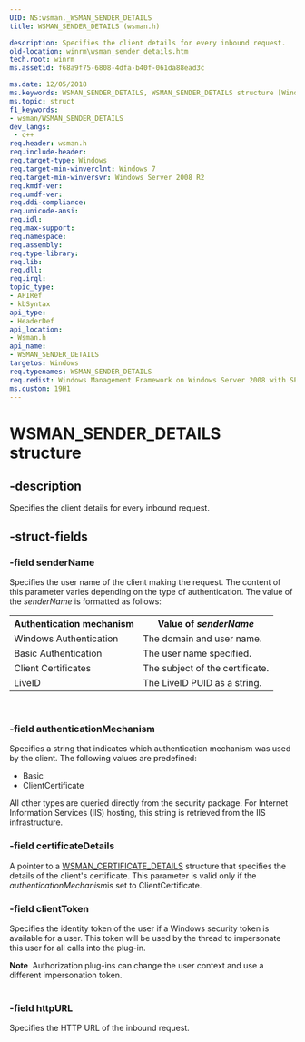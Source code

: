 ```yaml
---
UID: NS:wsman._WSMAN_SENDER_DETAILS
title: WSMAN_SENDER_DETAILS (wsman.h)

description: Specifies the client details for every inbound request.
old-location: winrm\wsman_sender_details.htm
tech.root: winrm
ms.assetid: f68a9f75-6808-4dfa-b40f-061da88ead3c

ms.date: 12/05/2018
ms.keywords: WSMAN_SENDER_DETAILS, WSMAN_SENDER_DETAILS structure [Windows Remote Management], winrm.wsman_sender_details, wsman/WSMAN_SENDER_DETAILS
ms.topic: struct
f1_keywords:
- wsman/WSMAN_SENDER_DETAILS
dev_langs:
 - c++
req.header: wsman.h
req.include-header: 
req.target-type: Windows
req.target-min-winverclnt: Windows 7
req.target-min-winversvr: Windows Server 2008 R2
req.kmdf-ver: 
req.umdf-ver: 
req.ddi-compliance: 
req.unicode-ansi: 
req.idl: 
req.max-support: 
req.namespace: 
req.assembly: 
req.type-library: 
req.lib: 
req.dll: 
req.irql: 
topic_type:
- APIRef
- kbSyntax
api_type:
- HeaderDef
api_location:
- Wsman.h
api_name:
- WSMAN_SENDER_DETAILS
targetos: Windows
req.typenames: WSMAN_SENDER_DETAILS
req.redist: Windows Management Framework on Windows Server 2008 with SP2, Windows Vista with SP1, and Windows Vista with SP2
ms.custom: 19H1
---
```


# WSMAN_SENDER_DETAILS structure


## -description


Specifies the client details for every inbound request.


## -struct-fields




### -field senderName

Specifies the user name of the client making the request.  The content of this parameter varies depending on the type of authentication. The value of the <i>senderName</i> is formatted as follows:

<table>
<tr>
<th>Authentication mechanism</th>
<th>Value of <i>senderName</i></th>
</tr>
<tr>
<td>
Windows Authentication

</td>
<td>
The domain and user name.

</td>
</tr>
<tr>
<td>
Basic Authentication

</td>
<td>
The user name specified.

</td>
</tr>
<tr>
<td>
Client Certificates

</td>
<td>
The subject of the certificate.

</td>
</tr>
<tr>
<td>
LiveID

</td>
<td>
The LiveID PUID as a string.

</td>
</tr>
</table>
 


### -field authenticationMechanism

Specifies a string that indicates which authentication mechanism was used by the client.  The following values are predefined:

<ul>
<li>Basic</li>
<li>ClientCertificate</li>
</ul>
All other types are queried directly from the security package.  For Internet Information Services (IIS) hosting, this string is retrieved from the IIS infrastructure.


### -field certificateDetails

A pointer to a <a href="https://docs.microsoft.com/windows/desktop/api/wsman/ns-wsman-wsman_certificate_details">WSMAN_CERTIFICATE_DETAILS</a> structure that specifies the details of the client's certificate. This parameter is valid only if the <i>authenticationMechanism</i>is set to ClientCertificate.


### -field clientToken

Specifies the identity token of the user if a Windows security token is available for a user. This token will be used by the thread to impersonate this user for all calls into the plug-in.

<div class="alert"><b>Note</b>  Authorization plug-ins can change the user context and use a different impersonation token.</div>
<div> </div>

### -field httpURL

Specifies the HTTP URL of the inbound request.

